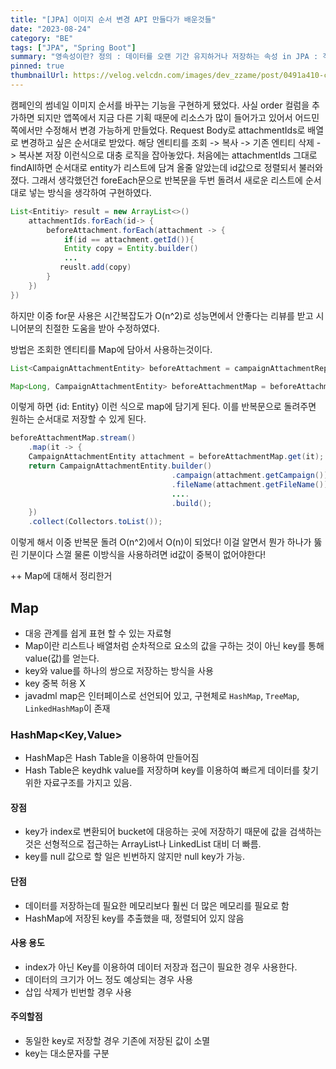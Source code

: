 ```yaml
---
title: "[JPA] 이미지 순서 변경 API 만들다가 배운것들"
date: "2023-08-24"
category: "BE"
tags: ["JPA", "Spring Boot"]
summary: "영속성이란? 정의 : 데이터를 오랜 기간 유지하거나 저장하는 속성 in JPA : 객체를 데이터베이스에 저장하고,필요할 때 다시 불러올 수 있는 속성 1. 비영속성 : JPA가 아직 모르는 상태. 새로운 객체를 생성하고, 영속성 컨텍스트나 데이터베이스와는 관련이없는 상태"
pinned: true
thumbnailUrl: https://velog.velcdn.com/images/dev_zzame/post/0491a410-cf2e-4e35-a26a-e33671955d9a/64585171-96511580-d3d2-11e9-947d-8f1e98e46100.png
---
```


캠페인의 썸네일 이미지 순서를 바꾸는 기능을 구현하게 됐었다. 사실 order 컬럼을 추가하면 되지만 앱쪽에서 지금 다른 기획 때문에 리소스가 많이 들어가고 있어서 어드민쪽에서만 수정해서 변경 가능하게 만들었다.
Request Body로 attachmentIds로 배열로 변경하고 싶은 순서대로 받았다.
해당 엔티티를 조회 -> 복사 -> 기존 엔티티 삭제 -> 복사본 저장 이런식으로 대충 로직을 잡아놓았다.
처음에는 attachmentIds 그대로 findAll하면 순서대로 entity가 리스트에 담겨 올줄 알았는데 id값으로 정렬되서 불러와졌다.
그래서 생각했던건 foreEach문으로 반복문을 두번 돌려서 새로운 리스트에 순서대로 넣는 방식을 생각하여 구현하였다.

```java
List<Entitiy> result = new ArrayList<>()
	attachmentIds.forEach(id-> {
		beforeAttachment.forEach(attachment -> {
		    if(id == attachment.getId()){
            Entity copy = Entity.builder()
            ...
           reuslt.add(copy)
        }
    })
})
```

하지만 이중 for문 사용은 시간복잡도가 O(n^2)로 성능면에서 안좋다는 리뷰를 받고 시니어분의 친절한 도움을 받아 수정하였다.

방법은 조회한 엔티티를 Map에 담아서 사용하는것이다.

```java
List<CampaignAttachmentEntity> beforeAttachment = campaignAttachmentRepository.findAllById(attachmentIds);

Map<Long, CampaignAttachmentEntity> beforeAttachmentMap = beforeAttachment.stream().collect(Collectors.toMap(CampaignAttachmentEntity::getId, Function.identity()));
```

이렇게 하면 {id: Entity} 이런 식으로 map에 담기게 된다.
이를 반복문으로 돌려주면 원하는 순서대로 저장할 수 있게 된다.

```java
beforeAttachmentMap.stream()
	.map(it -> {
    CampaignAttachmentEntity attachment = beforeAttachmentMap.get(it);
    return CampaignAttachmentEntity.builder()
                                    .campaign(attachment.getCampaign())
                                    .fileName(attachment.getFileName())
									....
                                    .build();
    })
    .collect(Collectors.toList());
```

이렇게 해서 이중 반복문 돌려 O(n^2)에서 O(n)이 되었다!
이걸 알면서 뭔가 하나가 뚫린 기분이다 스껄
물론 이방식을 사용하려면 id값이 중복이 없어야한다!

++ Map에 대해서 정리한거

## Map

- 대응 관계를 쉽게 표현 할 수 있는 자료형
- Map이란 리스트나 배열처럼 순차적으로 요소의 값을 구하는 것이 아닌 key를 통해 value(값)를 얻는다.
- key와 value를 하나의 쌍으로 저장하는 방식을 사용
- key 중복 허용 X
- javadml map은 인터페이스로 선언되어 있고, 구현체로 `HashMap`, `TreeMap`, `LinkedHashMap`이 존재

### HashMap<Key,Value>

- HashMap은 Hash Table을 이용하여 만들어짐
- Hash Table은 keydhk value를 저장하며 key를 이용하여 빠르게 데이터를 찾기 위한 자료구조를 가지고 있음.

#### 장점

- key가 index로 변환되어 bucket에 대응하는 곳에 저장하기 때문에 값을 검색하는 것은 선형적으로 접근하는 ArrayList나 LinkedList 대비 더 빠름.
- key를 null 값으로 할 일은 빈번하지 않지만 null key가 가능.

#### 단점

- 데이터를 저장하는데 필요한 메모리보다 훨씬 더 많은 메모리를 필요로 함
- HashMap에 저장된 key를 추출했을 때, 정렬되어 있지 않음

#### 사용 용도

- index가 아닌 Key를 이용하여 데이터 저장과 접근이 필요한 경우 사용한다.
- 데이터의 크기가 어느 정도 예상되는 경우 사용
- 삽입 삭제가 빈번할 경우 사용

#### 주의할점

- 동일한 key로 저장할 경우 기존에 저장된 값이 소멸
- key는 대소문자를 구분
